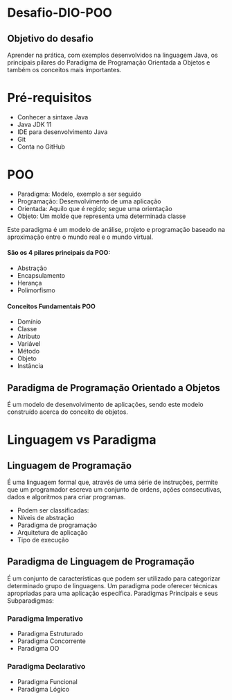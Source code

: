 # Desafio-DIO-POO

## Objetivo do desafio

Aprender na prática, com exemplos desenvolvidos na linguagem Java, os principais pilares do Paradigma de Programação Orientada a Objetos e também os conceitos mais importantes.

# Pré-requisitos

- Conhecer a sintaxe Java
- Java JDK 11
- IDE para desenvolvimento Java
- Git
- Conta no GitHub

# POO

- Paradigma: Modelo, exemplo a ser seguido
- Programação: Desenvolvimento de uma aplicação
- Orientada: Aquilo que é regido; segue uma orientação
- Objeto: Um molde que representa uma determinada classe

Este paradigma é um modelo de análise, projeto e programação baseado na aproximação entre o mundo real e o mundo virtual.

#### São os 4 pilares principais da POO:

- Abstração
- Encapsulamento
- Herança
- Polimorfismo

#### Conceitos Fundamentais POO

- Domínio
- Classe
- Atributo
- Variável
- Método
- Objeto
- Instância

## Paradigma de Programação Orientado a Objetos

É um modelo de desenvolvimento de aplicações, sendo este modelo construído acerca do conceito de objetos.

# Linguagem vs Paradigma

## Linguagem de Programação

É uma linguagem formal que, através de uma série de instruções, permite que um programador escreva um conjunto de ordens, ações consecutivas, dados e algoritmos para criar programas.

- Podem ser classificadas:
- Níveis de abstração
- Paradigma de programação
- Arquitetura de aplicação
- Tipo de execução

## Paradigma de Linguagem de Programação

É um conjunto de características que podem ser utilizado para categorizar determinado grupo de linguagens. Um paradigma pode oferecer técnicas apropriadas para uma aplicação específica.
Paradigmas Principais e seus Subparadigmas:

### Paradigma Imperativo

- Paradigma Estruturado
- Paradigma Concorrente
- Paradigma OO

### Paradigma Declarativo

- Paradigma Funcional
- Paradigma Lógico
